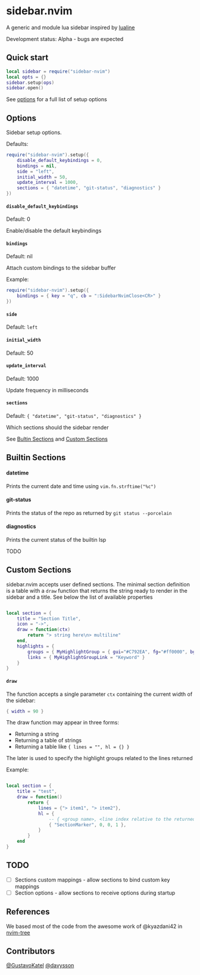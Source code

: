 # sidebar.nvim

A generic and module lua sidebar inspired by [lualine](https://github.com/hoob3rt/lualine.nvim)

Development status: Alpha - bugs are expected

## Quick start

```lua
local sidebar = require("sidebar-nvim")
local opts = {}
sidebar.setup(ops)
sidebar.open()
```

See [options](##options) for a full list of setup options

## Options

Sidebar setup options.

Defaults:

```lua
require("sidebar-nvim").setup({
    disable_default_keybindings = 0,
    bindings = nil,
    side = "left",
    initial_width = 50,
    update_interval = 1000,
    sections = { "datetime", "git-status", "diagnostics" }
})
```

#### `disable_default_keybindings`

Default: 0

Enable/disable the default keybindings

#### `bindings`

Default: nil

Attach custom bindings to the sidebar buffer

Example:

```lua
require("sidebar-nvim").setup({
    bindings = { key = "q", cb = ":SidebarNvimClose<CR>" }
})
```

#### `side`

Default: `left`

#### `initial_width`

Default: 50

#### `update_interval`

Default: 1000

Update frequency in milliseconds

#### `sections`

Default: `{ "datetime", "git-status", "diagnostics" }`

Which sections should the sidebar render

See [Bultin Sections](##builtin-sections) and [Custom Sections](##custom-sections)


## Builtin Sections

#### datetime

Prints the current date and time using `vim.fn.strftime("%c")`

#### git-status

Prints the status of the repo as returned by `git status --porcelain`

#### diagnostics

Prints the current status of the builtin lsp

TODO

## Custom Sections

sidebar.nvim accepts user defined sections. The minimal section definition is a table with a `draw` function that returns the string ready to render in the sidebar and a title. See below the list of available properties

```lua

local section = {
    title = "Section Title",
    icon = "->",
    draw = function(ctx)
        return "> string here\n> multiline"
    end,
    highlights = {
        groups = { MyHighlightGroup = { gui="#C792EA", fg="#ff0000", bg="#00ff00" } },
        links = { MyHighlightGroupLink = "Keyword" }
    }
}

```

#### `draw`

The function accepts a single parameter `ctx` containing the current width of the sidebar:

```lua
{ width = 90 }
```

The draw function may appear in three forms:

- Returning a string
- Returning a table of strings
- Returning a table like `{ lines = "", hl = {} }`

The later is used to specify the highlight groups related to the lines returned

Example:

```lua

local section = {
    title = "test",
    draw = function()
        return {
            lines = {"> item1", "> item2"},
            hl = {
                -- { <group name>, <line index relative to the returned lines>, <column start>, <column end> }
                { "SectionMarker", 0, 0, 1 },
            }
        }
    end
}

```

## TODO

- [ ] Sections custom mappings - allow sections to bind custom key mappings
- [ ] Section options - allow sections to receive options during startup

## References

We based most of the code from the awesome work of @kyazdani42 in [nvim-tree](https://github.com/kyazdani42/nvim-tree.lua)

## Contributors

[@GustavoKatel](https://github.com/GustavoKatel/)
[@davysson](https://github.com/davysson/)
